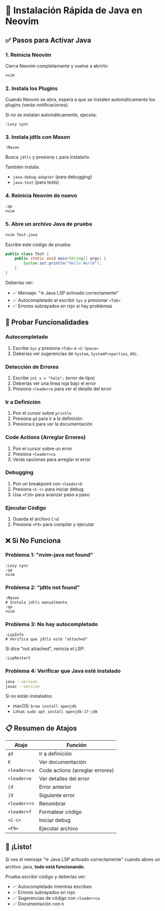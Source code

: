 # 🚀 Instalación Rápida de Java en Neovim

## ✅ Pasos para Activar Java

### 1. Reinicia Neovim
Cierra Neovim completamente y vuelve a abrirlo:
```bash
nvim
```

### 2. Instala los Plugins
Cuando Neovim se abra, espera a que se instalen automáticamente los plugins (verás notificaciones).

Si no se instalan automáticamente, ejecuta:
```vim
:Lazy sync
```

### 3. Instala jdtls con Mason
```vim
:Mason
```
Busca `jdtls` y presiona `i` para instalarlo.

También instala:
- `java-debug-adapter` (para debugging)
- `java-test` (para tests)

### 4. Reinicia Neovim de nuevo
```bash
:qa
nvim
```

### 5. Abre un archivo Java de prueba
```bash
nvim Test.java
```

Escribe este código de prueba:
```java
public class Test {
    public static void main(String[] args) {
        System.out.println("Hello World");
    }
}
```

Deberías ver:
- ✅ Mensaje: "☕ Java LSP activado correctamente"
- ✅ Autocompletado al escribir `Sys` y presionar `<Tab>`
- ✅ Errores subrayados en rojo si hay problemas

## 🎯 Probar Funcionalidades

### Autocompletado
1. Escribe `Sys` y presiona `<Tab>` o `<C-Space>`
2. Deberías ver sugerencias de `System`, `SystemProperties`, etc.

### Detección de Errores
1. Escribe `int x = "hola";` (error de tipo)
2. Deberías ver una línea roja bajo el error
3. Presiona `<leader>e` para ver el detalle del error

### Ir a Definición
1. Pon el cursor sobre `println`
2. Presiona `gd` para ir a la definición
3. Presiona `K` para ver la documentación

### Code Actions (Arreglar Errores)
1. Pon el cursor sobre un error
2. Presiona `<leader>ca`
3. Verás opciones para arreglar el error

### Debugging
1. Pon un breakpoint con `<leader>b`
2. Presiona `<C-c>` para iniciar debug
3. Usa `<F10>` para avanzar paso a paso

### Ejecutar Código
1. Guarda el archivo (`:w`)
2. Presiona `<F9>` para compilar y ejecutar

## ❌ Si No Funciona

### Problema 1: "nvim-java not found"
```vim
:Lazy sync
:qa
nvim
```

### Problema 2: "jdtls not found"
```vim
:Mason
# Instala jdtls manualmente
:qa
nvim
```

### Problema 3: No hay autocompletado
```vim
:LspInfo
# Verifica que jdtls esté "attached"
```

Si dice "not attached", reinicia el LSP:
```vim
:LspRestart
```

### Problema 4: Verificar que Java esté instalado
```bash
java --version
javac --version
```

Si no están instalados:
- macOS: `brew install openjdk`
- Linux: `sudo apt install openjdk-17-jdk`

## 📋 Resumen de Atajos

| Atajo | Función |
|-------|---------|
| `gd` | Ir a definición |
| `K` | Ver documentación |
| `<leader>ca` | Code actions (arreglar errores) |
| `<leader>e` | Ver detalles del error |
| `[d` | Error anterior |
| `]d` | Siguiente error |
| `<leader>rn` | Renombrar |
| `<leader>f` | Formatear código |
| `<C-c>` | Iniciar debug |
| `<F9>` | Ejecutar archivo |

## 🎉 ¡Listo!

Si ves el mensaje "☕ Java LSP activado correctamente" cuando abres un archivo .java, **todo está funcionando**.

Prueba escribir código y deberías ver:
- ✅ Autocompletado mientras escribes
- ✅ Errores subrayados en rojo
- ✅ Sugerencias de código con `<leader>ca`
- ✅ Documentación con `K`
